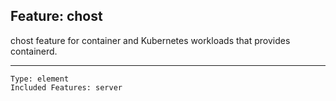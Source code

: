 ## Feature: chost

<website-feature>chost feature for container and Kubernetes workloads that provides containerd.</website-feature>

---

	Type: element
	Included Features: server

#
